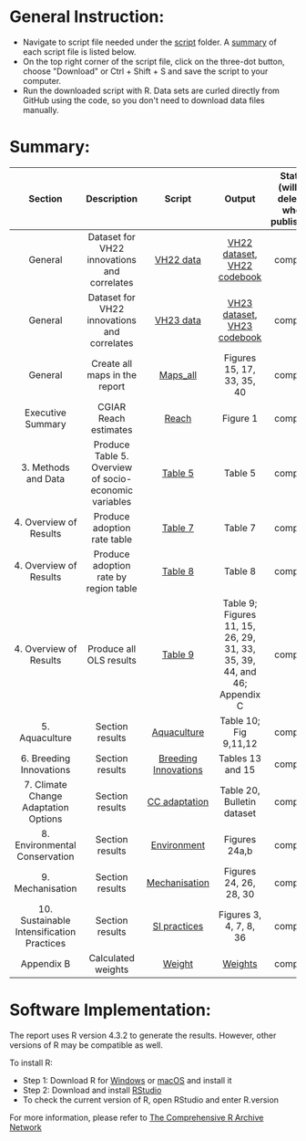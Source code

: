 # General Instruction: 
- Navigate to script file needed under the [script](script) folder. A [summary](#Summary) of each script file is listed below.
- On the top right corner of the script file, click on the three-dot button, choose "Download" or Ctrl + Shift + S and save the script to your computer.
- Run the downloaded script with R. Data sets are curled directly from GitHub using the code, so you don't need to download data files manually. 

# Summary:
Section | Description| Script | Output | Status (will be deleted when published) | 
|:-----:|:------:|:------:| :-----:|:-----:|
|General|Dataset for VH22 innovations and correlates|[VH22 data](script/VH22_data.R)|[VH22 dataset](data/processed/VH22_data.csv), [VH22 codebook](other/codebook%20for%20processed%20data/VH22_data.dic.csv)|complete|
|General|Dataset for VH22 innovations and correlates| [VH23 data](script/VH23_data.R)|[VH23 dataset](data/processed/VH23_data.csv), [VH23 codebook](other/codebook%20for%20processed%20data/VH23_data.dic.csv)|complete|
|General|Create all maps in the report|[Maps_all](script/Maps_all.RmD) |Figures 15, 17, 33, 35, 40 |complete|
|Executive Summary| CGIAR Reach estimates| [Reach](script/Reach.R) | Figure 1 | complete
|3. Methods and Data|Produce Table 5. Overview of socio-economic variables|[Table 5](script/Table.5.R)|Table 5|complete|
|4. Overview of Results|Produce adoption rate table|[Table 7](script/Table.7.R)|Table 7|complete|
|4. Overview of Results|Produce adoption rate by region table|[Table 8](script/Table.8.R)|Table 8|complete|
|4. Overview of Results|Produce all OLS results|[Table 9](script/Table.9.R)|Table 9; Figures 11, 15, 26, 29, 31, 33, 35, 39, 44, and 46; Appendix C| complete|
|5. Aquaculture|Section results |[Aquaculture](script/3.%20Aquaculture.R)|Table 10; Fig 9,11,12 |complete|
|6. Breeding Innovations|Section results |[Breeding Innovations](script/4.%20Breeding%20Innov.R)|Tables 13 and 15|complete|
|7. Climate Change Adaptation Options|Section results|[CC adaptation](script/5.%20CC%20adaptation.R)|Table 20, Bulletin dataset|complete|
|8. Environmental Conservation|Section results|[Environment](script/7.%20Environment.R)|Figures 24a,b|complete|
|9. Mechanisation|Section results|[Mechanisation](script/9.%20Mechanization.R)|Figures 24, 26, 28, 30|complete|
|10. Sustainable Intensification Practices|Section results|[SI practices](script/8.%20SI%20practices.R)|Figures 3, 4, 7, 8, 36|complete|
|Appendix B|Calculated weights|[Weight](https://github.com/CGIAR-SPIA/Viet-Nam-report-2024/blob/main/script/Report_weights.R)|[Weights](Output/Report_weights.csv)|complete|

# Software Implementation:
The report uses R version 4.3.2 to generate the results. However, other versions of R may be compatible as well.

To install R:

- Step 1: Download R for [Windows](https://cran.r-project.org/bin/windows/base/) or [macOS](https://cran.r-project.org/bin/macosx/) and install it
- Step 2: Download and install [RStudio](https://posit.co/download/rstudio-desktop/)
- To check the current version of R, open RStudio and enter R.version
  
For more information, please refer to [The Comprehensive R Archive Network](https://cran.r-project.org/)
